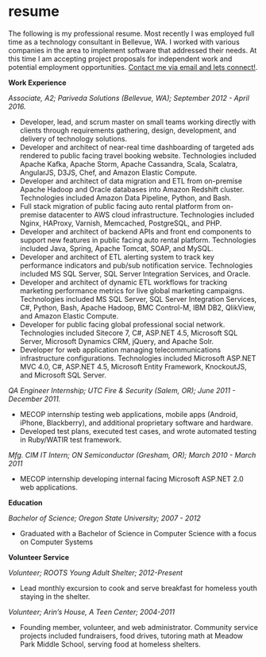 # resume

The following is my professional resume. Most recently I was employed full time as a technology consultant in Bellevue, WA. I worked with various companies in the area to implement software that addressed their needs.  At this time I am accepting project proposals for independent work and potential employment opportunities. [Contact me via email and lets connect!](mailto:dmlogs@gmail.com "Contact via dmlogs@gmail.com").

**Work Experience**

*Associate, A2; Pariveda Solutions (Bellevue, WA); September 2012 - April 2016.*

* Developer, lead, and scrum master on small teams working directly with clients through requirements gathering, design, development, and delivery of technology solutions.
* Developer and architect of near-real time dashboarding of targeted ads rendered to public facing travel booking website. Technologies included Apache Kafka, Apache Storm, Apache Cassandra, Scala, Scalatra, AngularJS, D3JS, Chef, and Amazon Elastic Compute.
* Developer and architect of data migration and ETL from on-premise Apache Hadoop and Oracle databases into Amazon Redshift cluster. Technologies included Amazon Data Pipeline, Python, and Bash.
* Full stack migration of public facing auto rental platform from on-premise datacenter to AWS cloud infrastructure. Technologies included Nginx, HAProxy, Varnish, Memcached, PostgreSQL, and PHP.
* Developer and architect of backend APIs and front end components to support new features in public facing auto rental platform. Technologies included Java, Spring, Apache Tomcat, SOAP, and MySQL.
* Developer and architect of ETL alerting system to track key performance indicators and pub/sub notification service. Technologies included MS SQL Server, SQL Server Integration Services, and Oracle.
* Developer and architect  of dynamic ETL workflows for tracking marketing performance metrics for live global marketing campaigns. Technologies included MS SQL Server, SQL Server Integration Services, C#, Python, Bash, Apache Hadoop, BMC Control-M, IBM DB2, QlikView, and Amazon Elastic Compute.
* Developer for public facing global professional social network. Technologies included Sitecore 7, C#, ASP.NET 4.5, Microsoft SQL Server, Microsoft Dynamics CRM, jQuery, and Apache Solr.
* Developer for web application managing telecommunications infrastructure configurations. Technologies included Microsoft ASP.NET MVC 4.0, C#, ASP.NET 4.5, Microsoft Entity Framework, KnockoutJS, and Microsoft SQL Server.

*QA Engineer Internship; UTC Fire & Security (Salem, OR); June 2011 - December 2011.*

* MECOP internship testing web applications, mobile apps (Android, iPhone, Blackberry), and additional proprietary software and hardware.
* Developed test plans, executed test cases, and wrote automated testing in Ruby/WATIR test framework.

*Mfg. CIM IT Intern; ON Semiconductor (Gresham, OR); March 2010 - March 2011*

* MECOP internship developing internal facing Microsoft ASP.NET 2.0 web applications.

**Education**

*Bachelor of Science; Oregon State University; 2007 - 2012*
* Graduated with a Bachelor of Science in Computer Science with a focus on Computer Systems

**Volunteer Service**

*Volunteer; ROOTS Young Adult Shelter; 2012-Present*
* Lead monthly excursion to cook and serve breakfast for homeless youth staying in the shelter.

*Volunteer; Arin’s House, A Teen Center; 2004-2011*
* Founding member, volunteer, and web administrator. Community service projects included fundraisers, food drives, tutoring math at Meadow Park Middle School, serving food at homeless shelters.
